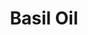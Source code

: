 ---
name: Basil Oil
title: Basil Oil
details:
  - detail:
      key: "Plant Part"
      value: "Leaves"
  - detail:
      key: "Botanical Name"
      value: "Ocimum Basilicum"
  - detail:
      key: "Color"
      value: "Pale Yellow"
  - detail:
      key: "Solubility"
      value: "Soluble 1 part alcohol (80%)"
  - detail:
      key: "Odour"
      value: "Very Sweet like anise taste."
  - detail:
      key: "Physical State"
      value: "Liquid"
  - detail:
      key: "Refractive Index"
      value: "1.4800 to 1.5100 @20 deg C"
  - detail:
      key: "CAS No"
      value: "104-46-1"
  - detail:
      key: "HS No"
      value: "3301-19-10"
  - detail:
      key: "Source"
      value: "An entirely Natural oil, originally Steam Distilled from the plant Indian Basil grown in India"
  - detail:
      key: "Boiling Point"
      value: "215 deg C"
  - detail:
      key: "Methyl Chavicol"
      value: "70 to 75%"
  - detail:
      key: "Linalool"
      value: "18 to 25%"
  - detail:
      key: "Total Purity"
      value: "95%"
  - detail:
      key: "Specific Gravity"
      value: "0.95 to 0.97 @ 25 deg C"
  - detail:
      key: "Packaging Size"
      value: "5, 25, 200 Kg"
  - detail:
      key: "Packaging Type"
      value: "Can, Barrel"
  - detail:
      key: "Brand"
      value: "Natural Aroma"
showOnHome: true
thumbnail: https://5.imimg.com/data5/SELLER/Default/2021/12/EW/DE/ZL/3823480/basil-oil-500x500.jpg
productImages:
  - ""
category: essential oil
---